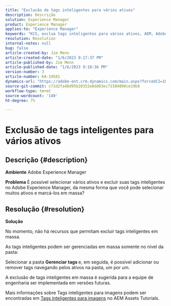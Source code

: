 ```yaml
---
title: "Exclusão de tags inteligentes para vários ativos"
description: Descrição
solution: Experience Manager
product: Experience Manager
applies-to: "Experience Manager"
keywords: "KCS, exclua tags inteligentes para vários ativos, AEM, Adobe Experience Manager, Perguntas frequentes"
resolution: Resolution
internal-notes: null
bug: false
article-created-by: Jim Menn
article-created-date: "1/6/2023 9:17:37 PM"
article-published-by: Jim Menn
article-published-date: "1/6/2023 9:18:36 PM"
version-number: 3
article-number: KA-19581
dynamics-url: "https://adobe-ent.crm.dynamics.com/main.aspx?forceUCI=1&pagetype=entityrecord&etn=knowledgearticle&id=3bb68f86-078e-ed11-81ac-6045bd006704"
source-git-commit: c71d2fa48d95b20352e8dd03ec71584890ce19b8
workflow-type: tm+mt
source-wordcount: '149'
ht-degree: 7%

---
```


# Exclusão de tags inteligentes para vários ativos

## Descrição {#description}


<b>Ambiente</b>
Adobe Experience Manager

<b>Problema</b>
É possível selecionar vários ativos e excluir suas tags inteligentes no Adobe Experience Manager, da mesma forma que você pode selecionar muitos ativos e marcá-los em massa?


## Resolução {#resolution}


<b>Solução</b>

No momento, não há recursos que permitam excluir tags inteligentes em massa.

As tags inteligentes podem ser gerenciadas em massa somente no nível da pasta:

Selecionar a pasta  <b>Gerenciar tags </b>e, em seguida, é possível adicionar ou remover tags navegando pelos ativos na pasta, um por um.

A exclusão de tags inteligentes em massa é sugerida para a equipe de engenharia ser implementada em versões futuras.

Mais informações sobre Tags inteligentes para imagens podem ser encontradas em [Tags inteligentes para imagens](https://experienceleague.adobe.com/docs/experience-manager-learn/assets/metadata/image-smart-tags.html?lang=pt-BR) no AEM Assets Tutorials.
